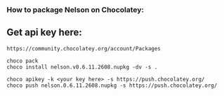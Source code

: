 ### How to package Nelson on Chocolatey:

## Get api key here:

```
https://community.chocolatey.org/account/Packages
```

```
choco pack
choco install nelson.v0.6.11.2608.nupkg -dv -s .

choco apikey -k <your key here> -s https://push.chocolatey.org/
choco push nelson.0.6.11.2608.nupkg -s https://push.chocolatey.org/
```
